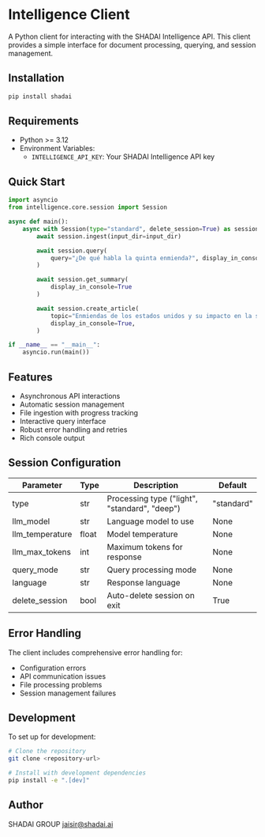 # Intelligence Client

A Python client for interacting with the SHADAI Intelligence API. This client provides a simple interface for document processing, querying, and session management.

## Installation

```bash
pip install shadai
```

## Requirements

- Python >= 3.12
- Environment Variables:
  - `INTELLIGENCE_API_KEY`: Your SHADAI Intelligence API key

## Quick Start

```python
import asyncio
from intelligence.core.session import Session

async def main():
    async with Session(type="standard", delete_session=True) as session:
        await session.ingest(input_dir=input_dir)

        await session.query(
            query="¿De qué habla la quinta enmienda?", display_in_console=True
        )

        await session.get_summary(
            display_in_console=True
        )

        await session.create_article(
            topic="Enmiendas de los estados unidos y su impacto en la sociedad",
            display_in_console=True,
        )

if __name__ == "__main__":
    asyncio.run(main())
```

## Features

- Asynchronous API interactions
- Automatic session management
- File ingestion with progress tracking
- Interactive query interface
- Robust error handling and retries
- Rich console output

## Session Configuration

| Parameter | Type | Description | Default |
|-----------|------|-------------|---------|
| type | str | Processing type ("light", "standard", "deep") | "standard" |
| llm_model | str | Language model to use | None |
| llm_temperature | float | Model temperature | None |
| llm_max_tokens | int | Maximum tokens for response | None |
| query_mode | str | Query processing mode | None |
| language | str | Response language | None |
| delete_session | bool | Auto-delete session on exit | True |

## Error Handling

The client includes comprehensive error handling for:
- Configuration errors
- API communication issues
- File processing problems
- Session management failures

## Development

To set up for development:

```bash
# Clone the repository
git clone <repository-url>

# Install with development dependencies
pip install -e ".[dev]"
```

## Author

SHADAI GROUP <jaisir@shadai.ai>
